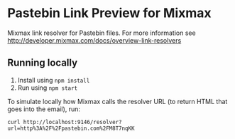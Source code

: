 # Pastebin Link Preview for Mixmax

Mixmax link resolver for Pastebin files. For more information see <http://developer.mixmax.com/docs/overview-link-resolvers>

## Running locally

1. Install using `npm install`
2. Run using `npm start`

To simulate locally how Mixmax calls the resolver URL (to return HTML that goes into the email), run:

```
curl http://localhost:9146/resolver?url=http%3A%2F%2Fpastebin.com%2FM8T7nqKK
```
